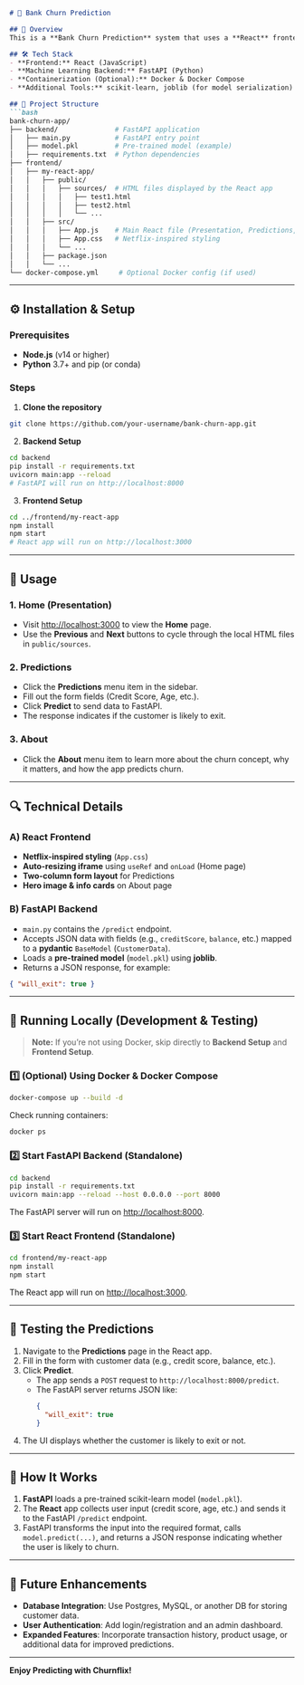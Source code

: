 ```markdown
# 🚀 Bank Churn Prediction

## 📌 Overview
This is a **Bank Churn Prediction** system that uses a **React** frontend (Netflix-inspired UI) and a **FastAPI** backend for model inference. The goal is to predict whether a bank customer is likely to exit (churn) based on key features such as credit score, balance, and demographics.

## 🛠 Tech Stack
- **Frontend:** React (JavaScript)
- **Machine Learning Backend:** FastAPI (Python)
- **Containerization (Optional):** Docker & Docker Compose
- **Additional Tools:** scikit-learn, joblib (for model serialization)

## 📁 Project Structure
```bash
bank-churn-app/
├── backend/              # FastAPI application
│   ├── main.py           # FastAPI entry point
│   ├── model.pkl         # Pre-trained model (example)
│   ├── requirements.txt  # Python dependencies
├── frontend/
│   ├── my-react-app/
│   │   ├── public/
│   │   │   ├── sources/  # HTML files displayed by the React app
│   │   │   │   ├── test1.html
│   │   │   │   ├── test2.html
│   │   │   │   └── ...
│   │   ├── src/
│   │   │   ├── App.js    # Main React file (Presentation, Predictions, About)
│   │   │   ├── App.css   # Netflix-inspired styling
│   │   │   └── ...
│   │   ├── package.json
│   │   └── ...
└── docker-compose.yml     # Optional Docker config (if used)
```

---

## ⚙️ Installation & Setup

### Prerequisites
- **Node.js** (v14 or higher)
- **Python** 3.7+ and pip (or conda)

### Steps

1. **Clone the repository**
```bash
git clone https://github.com/your-username/bank-churn-app.git
```

2. **Backend Setup**
```bash
cd backend
pip install -r requirements.txt
uvicorn main:app --reload
# FastAPI will run on http://localhost:8000
```

3. **Frontend Setup**
```bash
cd ../frontend/my-react-app
npm install
npm start
# React app will run on http://localhost:3000
```

---

## 📖 Usage

### 1. Home (Presentation)
- Visit [http://localhost:3000](http://localhost:3000) to view the **Home** page.  
- Use the **Previous** and **Next** buttons to cycle through the local HTML files in `public/sources`.

### 2. Predictions
- Click the **Predictions** menu item in the sidebar.
- Fill out the form fields (Credit Score, Age, etc.).
- Click **Predict** to send data to FastAPI.
- The response indicates if the customer is likely to exit.

### 3. About
- Click the **About** menu item to learn more about the churn concept, why it matters, and how the app predicts churn.

---

## 🔍 Technical Details

### A) React Frontend
- **Netflix-inspired styling** (`App.css`)
- **Auto-resizing iframe** using `useRef` and `onLoad` (Home page)
- **Two-column form layout** for Predictions
- **Hero image & info cards** on About page

### B) FastAPI Backend
- `main.py` contains the `/predict` endpoint.
- Accepts JSON data with fields (e.g., `creditScore`, `balance`, etc.) mapped to a **pydantic** `BaseModel` (`CustomerData`).
- Loads a **pre-trained model** (`model.pkl`) using **joblib**.
- Returns a JSON response, for example:
```json
{ "will_exit": true }
```

---

## 🔧 Running Locally (Development & Testing)

> **Note:** If you’re not using Docker, skip directly to **Backend Setup** and **Frontend Setup**.

### 1️⃣ (Optional) Using Docker & Docker Compose
```bash
docker-compose up --build -d
```
Check running containers:
```bash
docker ps
```

### 2️⃣ Start FastAPI Backend (Standalone)
```bash
cd backend
pip install -r requirements.txt
uvicorn main:app --reload --host 0.0.0.0 --port 8000
```
The FastAPI server will run on [http://localhost:8000](http://localhost:8000).

### 3️⃣ Start React Frontend (Standalone)
```bash
cd frontend/my-react-app
npm install
npm start
```
The React app will run on [http://localhost:3000](http://localhost:3000).

---

## 🧪 Testing the Predictions

1. Navigate to the **Predictions** page in the React app.  
2. Fill in the form with customer data (e.g., credit score, balance, etc.).  
3. Click **Predict**.  
   - The app sends a `POST` request to `http://localhost:8000/predict`.  
   - The FastAPI server returns JSON like:
     ```json
     {
       "will_exit": true
     }
     ```
4. The UI displays whether the customer is likely to exit or not.

---

## 🔄 How It Works

1. **FastAPI** loads a pre-trained scikit-learn model (`model.pkl`).  
2. The **React** app collects user input (credit score, age, etc.) and sends it to the FastAPI `/predict` endpoint.  
3. FastAPI transforms the input into the required format, calls `model.predict(...)`, and returns a JSON response indicating whether the user is likely to churn.

---

## 🚀 Future Enhancements
- **Database Integration**: Use Postgres, MySQL, or another DB for storing customer data.
- **User Authentication**: Add login/registration and an admin dashboard.
- **Expanded Features**: Incorporate transaction history, product usage, or additional data for improved predictions.

---

**Enjoy Predicting with Churnflix!**
```
